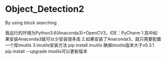# Object_Detection2
By using block searching

我运行的环境为Python3.6(Anaconda3)+OpenCV3，IDE：PyCharm
1.其中如果安装Anaconda3就可以少安装很多库
2.如果安装了Anaconda3，就只需要配置一个库imutils
3.imutils安装方法
pip install imutils
确保imutils版本大于v0.3.1
pip install --upgrade imutils可以更新版本
